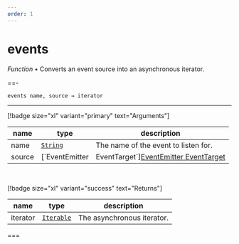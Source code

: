 ```yaml
---
order: 1
---
```

# events

_Function_ &bull; Converts an event source into an asynchronous iterator.


==- <pre><code>events name, source &rarr; iterator</code></pre>
<hr>

[!badge size="xl" variant="primary" text="Arguments"]

| name | type | description |
|------|------|-------------|
|name|[`String`][String]|The name of the event to listen for.|
|source|[`EventEmitter | EventTarget`][EventEmitter  EventTarget]|The event source.|

<br>

[!badge size="xl" variant="success" text="Returns"]

| name | type | description |
|------|------|-------------|
|iterator|[`Iterable`][Global]|The asynchronous iterator.|



===




[String]: https://developer.mozilla.org/en-US/docs/Web/JavaScript/Reference/Global_Objects/String
[EventEmitter  EventTarget]: #
[Global]: #
